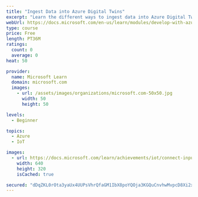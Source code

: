 ```yaml
---
title: "Ingest Data into Azure Digital Twins"
excerpt: "Learn the different ways to ingest data into Azure Digital Twins."
webUrl: https://docs.microsoft.com/en-us/learn/modules/develop-with-azure-digital-twins/ingest-data-into-azure-digital-twins/
type: course
price: Free
length: PT36M
ratings:
  count: 0
  average: 0
heat: 50

provider:
  name: Microsoft Learn
  domain: microsoft.com
  images:
    - url: /assets/images/organizations/microsoft.com-50x50.jpg
      width: 50
      height: 50

levels:
  - Beginner

topics:
  - Azure
  - IoT

images:
  - url: https://docs.microsoft.com/learn/achievements/iot/connect-input-to-azure-digital-twins-social.png
    width: 640
    height: 320
    isCached: true

secured: "dDqZKL0rOta3yaUx4UUPsVhrQfaGM1IbX8poYQOja3KGQuCnvhwMvpcD8Xi2xgtYV39jn1TgDfwpdCgipKlR3+Un+GRnBPE3aA7LROyojNo0dOjyzNuBGGoWcyZQeABJ0OzOOVwqw9E3cpLcsLMFwjHRNmvO4hrP665+977A997DdXAv0F7IY/mWV4CUnj3wicwGrvjjmx1s7NzWMuk2cB9u9iTQIPd+51611k8Gt0EvXACCmIVfa9cggx1i0Er90Iafnoy6riGXIQAbwZbJGgrP68Ajt68oqMse0Qof46sVNx4HyPppyLRlOULM9hsCu199STZmTGSq6on4mTGHrjtediKe35X0gE01h7cm7FKcCvH66Ea6zkUzw57DqpkRqLIbd3jNpMFcQv+EfoPfnB3rjaXLkSWqLGafnQaQ088=;aJUq/svE+37PnsHCCm1GzA=="
---
```


